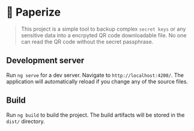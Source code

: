 # 📒 Paperize

> This project is a simple tool to backup complex `secret keys` or any sensitive data into a encrpyted QR code downloadable file. No one can read the QR code without the secret passphrase.


## Development server

Run `ng serve` for a dev server. Navigate to `http://localhost:4200/`. The application will automatically reload if you change any of the source files.

## Build

Run `ng build` to build the project. The build artifacts will be stored in the `dist/` directory.
